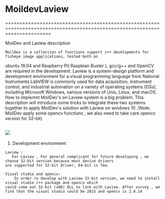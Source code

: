 # MoildevLaview
============================================================================================================================

MoilDev and Laview description

    MoilDev is a collection of functions support c++ developments for fisheye image applications, tested both on 
ubuntu 18.04 and Raspberry Pi( Raspbian Buster ), gcc/g++ and OpenCV are required in the development. 
    Laview is a system-design platform and development environment for a visual programming language from National Instruments.LabVIEW is commonly used for data acquisition, instrument control, and industrial automation on a 
variety of operating systems (OSs), including Microsoft Windows, various versions of Unix, Linux, and macOS.
    How to implemnt MoilDev's on Laview system is a big problem. This description will introduce some tricks to 
integrate these two systems together to apply MoilDev's solution with Laview on windows 10 .(Note: MoilDev apply 
some opencv functions , we also need to take care opencv version for 32-bit)

![](https://user-images.githubusercontent.com/3524867/73999970-65850480-49a1-11ea-9e0b-6b88d1d49fb7.jpg)
-----------------------------------------------------------------------------------------------------------------------------
1. Development environment
```
Laview : 
   For Laview , For general complicant for future developing , we choose 32-bit version because most device drivers 
are supported for 32-bit driver, 64-bit is few. 
```
```
Visual studio and opencv:
    In order ro develop with Laview 32-bit version, we need to install visual studio c++ package and opencv which 
could come out 32-bit (x86) DLL to link with Laview. After survey , we find that the visual studio could be 2015 and opencv is 2.6.14
```
